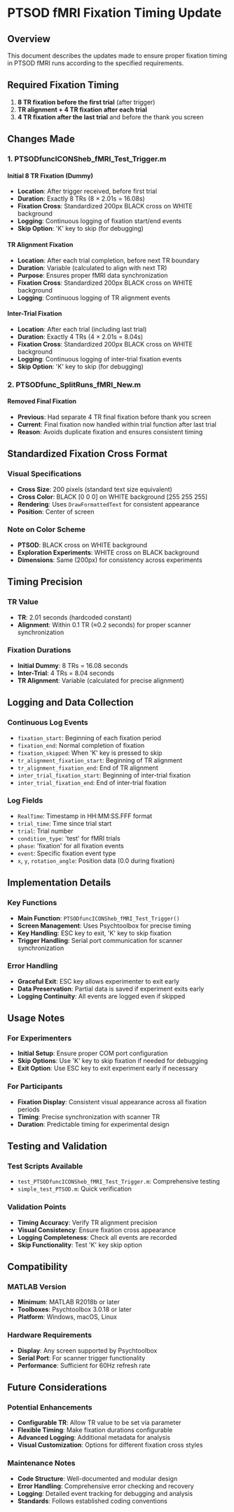 # PTSOD fMRI Fixation Timing Update

## Overview
This document describes the updates made to ensure proper fixation timing in PTSOD fMRI runs according to the specified requirements.

## Required Fixation Timing
1. **8 TR fixation before the first trial** (after trigger)
2. **TR alignment + 4 TR fixation after each trial**
3. **4 TR fixation after the last trial** and before the thank you screen

## Changes Made

### 1. PTSODfuncICONSheb_fMRI_Test_Trigger.m

#### Initial 8 TR Fixation (Dummy)
- **Location**: After trigger received, before first trial
- **Duration**: Exactly 8 TRs (8 × 2.01s = 16.08s)
- **Fixation Cross**: Standardized 200px BLACK cross on WHITE background
- **Logging**: Continuous logging of fixation start/end events
- **Skip Option**: 'K' key to skip (for debugging)

#### TR Alignment Fixation
- **Location**: After each trial completion, before next TR boundary
- **Duration**: Variable (calculated to align with next TR)
- **Purpose**: Ensures proper fMRI data synchronization
- **Fixation Cross**: Standardized 200px BLACK cross on WHITE background
- **Logging**: Continuous logging of TR alignment events

#### Inter-Trial Fixation
- **Location**: After each trial (including last trial)
- **Duration**: Exactly 4 TRs (4 × 2.01s = 8.04s)
- **Fixation Cross**: Standardized 200px BLACK cross on WHITE background
- **Logging**: Continuous logging of inter-trial fixation events
- **Skip Option**: 'K' key to skip (for debugging)

### 2. PTSODfunc_SplitRuns_fMRI_New.m

#### Removed Final Fixation
- **Previous**: Had separate 4 TR final fixation before thank you screen
- **Current**: Final fixation now handled within trial function after last trial
- **Reason**: Avoids duplicate fixation and ensures consistent timing

## Standardized Fixation Cross Format

### Visual Specifications
- **Cross Size**: 200 pixels (standard text size equivalent)
- **Cross Color**: BLACK [0 0 0] on WHITE background [255 255 255]
- **Rendering**: Uses `DrawFormattedText` for consistent appearance
- **Position**: Center of screen

### Note on Color Scheme
- **PTSOD**: BLACK cross on WHITE background
- **Exploration Experiments**: WHITE cross on BLACK background
- **Dimensions**: Same (200px) for consistency across experiments

## Timing Precision

### TR Value
- **TR**: 2.01 seconds (hardcoded constant)
- **Alignment**: Within 0.1 TR (≈0.2 seconds) for proper scanner synchronization

### Fixation Durations
- **Initial Dummy**: 8 TRs = 16.08 seconds
- **Inter-Trial**: 4 TRs = 8.04 seconds
- **TR Alignment**: Variable (calculated for precise alignment)

## Logging and Data Collection

### Continuous Log Events
- `fixation_start`: Beginning of each fixation period
- `fixation_end`: Normal completion of fixation
- `fixation_skipped`: When 'K' key is pressed to skip
- `tr_alignment_fixation_start`: Beginning of TR alignment
- `tr_alignment_fixation_end`: End of TR alignment
- `inter_trial_fixation_start`: Beginning of inter-trial fixation
- `inter_trial_fixation_end`: End of inter-trial fixation

### Log Fields
- `RealTime`: Timestamp in HH:MM:SS.FFF format
- `trial_time`: Time since trial start
- `trial`: Trial number
- `condition_type`: 'test' for fMRI trials
- `phase`: 'fixation' for all fixation events
- `event`: Specific fixation event type
- `x`, `y`, `rotation_angle`: Position data (0.0 during fixation)

## Implementation Details

### Key Functions
- **Main Function**: `PTSODfuncICONSheb_fMRI_Test_Trigger()`
- **Screen Management**: Uses Psychtoolbox for precise timing
- **Key Handling**: ESC key to exit, 'K' key to skip fixation
- **Trigger Handling**: Serial port communication for scanner synchronization

### Error Handling
- **Graceful Exit**: ESC key allows experimenter to exit early
- **Data Preservation**: Partial data is saved if experiment exits early
- **Logging Continuity**: All events are logged even if skipped

## Usage Notes

### For Experimenters
- **Initial Setup**: Ensure proper COM port configuration
- **Skip Options**: Use 'K' key to skip fixation if needed for debugging
- **Exit Option**: Use ESC key to exit experiment early if necessary

### For Participants
- **Fixation Display**: Consistent visual appearance across all fixation periods
- **Timing**: Precise synchronization with scanner TR
- **Duration**: Predictable timing for experimental design

## Testing and Validation

### Test Scripts Available
- `test_PTSODfuncICONSheb_fMRI_Test_Trigger.m`: Comprehensive testing
- `simple_test_PTSOD.m`: Quick verification

### Validation Points
- **Timing Accuracy**: Verify TR alignment precision
- **Visual Consistency**: Ensure fixation cross appearance
- **Logging Completeness**: Check all events are recorded
- **Skip Functionality**: Test 'K' key skip option

## Compatibility

### MATLAB Version
- **Minimum**: MATLAB R2018b or later
- **Toolboxes**: Psychtoolbox 3.0.18 or later
- **Platform**: Windows, macOS, Linux

### Hardware Requirements
- **Display**: Any screen supported by Psychtoolbox
- **Serial Port**: For scanner trigger functionality
- **Performance**: Sufficient for 60Hz refresh rate

## Future Considerations

### Potential Enhancements
- **Configurable TR**: Allow TR value to be set via parameter
- **Flexible Timing**: Make fixation durations configurable
- **Advanced Logging**: Additional metadata for analysis
- **Visual Customization**: Options for different fixation cross styles

### Maintenance Notes
- **Code Structure**: Well-documented and modular design
- **Error Handling**: Comprehensive error checking and recovery
- **Logging**: Detailed event tracking for debugging and analysis
- **Standards**: Follows established coding conventions
